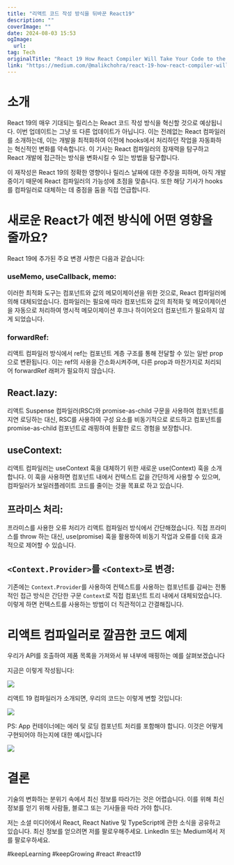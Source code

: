 ```yaml
---
title: "리액트 코드 작성 방식을 뒤바꾼 React19"
description: ""
coverImage: ""
date: 2024-08-03 15:53
ogImage: 
  url: 
tag: Tech
originalTitle: "React 19 How React Compiler Will Take Your Code to the Next Level"
link: "https://medium.com/@malikchohra/react-19-how-react-compiler-will-take-your-code-to-the-next-level-8a89702d8860"
---
```




# 소개

React 19의 매우 기대되는 릴리스는 React 코드 작성 방식을 혁신할 것으로 예상됩니다. 이번 업데이트는 그냥 또 다른 업데이트가 아닙니다. 이는 전례없는 React 컴파일러를 소개하는데, 이는 개발을 최적화하여 이전에 hooks에서 처리하던 작업을 자동화하는 혁신적인 변화를 약속합니다. 이 기사는 React 컴파일러의 잠재력을 탐구하고 React 개발에 접근하는 방식을 변화시킬 수 있는 방법을 탐구합니다.

이 재작성은 React 19의 정확한 영향이나 릴리스 날짜에 대한 주장을 피하며, 아직 개발 중이기 때문에 React 컴파일러의 가능성에 초점을 맞춥니다. 또한 해당 기사가 hooks를 컴파일러로 대체하는 데 중점을 둠을 직접 언급합니다.

# 새로운 React가 예전 방식에 어떤 영향을 줄까요?

<div class="content-ad"></div>

React 19에 추가된 주요 변경 사항은 다음과 같습니다:

### useMemo, useCallback, memo:

이러한 최적화 도구는 컴포넌트와 값의 메모이제이션을 위한 것으로, React 컴파일러에 의해 대체되었습니다. 컴파일러는 필요에 따라 컴포넌트와 값의 최적화 및 메모이제이션을 자동으로 처리하여 명시적 메모이제이션 후크나 하이어오더 컴포넌트가 필요하지 않게 되었습니다.

### forwardRef:

<div class="content-ad"></div>

리액트 컴파일러 방식에서 ref는 컴포넌트 계층 구조를 통해 전달할 수 있는 일반 prop으로 변환됩니다. 이는 ref의 사용을 간소화시켜주며, 다른 prop과 마찬가지로 처리되어 forwardRef 래퍼가 필요하지 않습니다.

## React.lazy:

리액트 Suspense 컴파일러(RSC)와 promise-as-child 구문을 사용하여 컴포넌트를 지연 로딩하는 대신, RSC를 사용하여 구성 요소를 비동기적으로 로드하고 컴포넌트를 promise-as-child 컴포넌트로 래핑하여 원활한 로드 경험을 보장합니다.

## useContext:

<div class="content-ad"></div>

리액트 컴파일러는 useContext 훅을 대체하기 위한 새로운 use(Context) 훅을 소개합니다. 이 훅을 사용하면 컴포넌트 내에서 컨텍스트 값을 간단하게 사용할 수 있으며, 컴파일러가 보일러플레이트 코드를 줄이는 것을 목표로 하고 있습니다.

## 프라미스 처리:

프라미스를 사용한 오류 처리가 리액트 컴파일러 방식에서 간단해졌습니다. 직접 프라미스를 throw 하는 대신, use(promise) 훅을 활용하여 비동기 작업과 오류를 더욱 효과적으로 제어할 수 있습니다.

## `<Context.Provider>`를 `<Context>`로 변경:

<div class="content-ad"></div>

기존에는 `Context.Provider`를 사용하여 컨텍스트를 사용하는 컴포넌트를 감싸는 전통적인 접근 방식은 간단한 구문 `Context`로 직접 컴포넌트 트리 내에서 대체되었습니다. 이렇게 하면 컨텍스트를 사용하는 방법이 더 직관적이고 간결해집니다.

# 리액트 컴파일러로 깔끔한 코드 예제

우리가 API를 호출하여 제품 목록을 가져와서 뷰 내부에 매핑하는 예를 살펴보겠습니다

지금은 이렇게 작성됩니다:

<div class="content-ad"></div>

<img src="/assets/img/React19HowReactCompilerWillTakeYourCodetotheNextLevel_0.png" />

리액트 19 컴파일러가 소개되면, 우리의 코드는 이렇게 변할 것입니다:

<img src="/assets/img/React19HowReactCompilerWillTakeYourCodetotheNextLevel_1.png" />

PS: App 컨테이너에는 에러 및 로딩 컴포넌트 처리를 포함해야 합니다. 이것은 어떻게 구현되어야 하는지에 대한 예시입니다

<div class="content-ad"></div>

<img src="/assets/img/React19HowReactCompilerWillTakeYourCodetotheNextLevel_2.png" />

# 결론

기술의 변화하는 분위기 속에서 최신 정보를 따라가는 것은 어렵습니다. 이를 위해 최신 정보를 얻기 위해 사람들, 블로그 또는 기사들을 따라 가야 합니다.

저는 소셜 미디어에서 React, React Native 및 TypeScript에 관한 소식을 공유하고 있습니다. 최신 정보를 얻으려면 저를 팔로우해주세요. LinkedIn 또는 Medium에서 저를 팔로우하세요.

<div class="content-ad"></div>

#keepLearning #keepGrowing #react #react19
